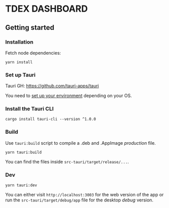 # TDEX DASHBOARD


## Getting started

### Installation

Fetch node dependencies:

```
yarn install
```

### Set up Tauri

Tauri GH: https://github.com/tauri-apps/tauri

You need to [set up your environment](https://tauri.studio/en/docs/getting-started/intro#setting-up-your-environment) depending on your OS.


### Install the Tauri CLI

```
cargo install tauri-cli --version ^1.0.0
```

### Build

Use `tauri:build` script to compile a .deb and .AppImage _production_ file.

```
yarn tauri:build
```

You can find the files inside `src-tauri/target/release/...`.

### Dev

```
yarn tauri:dev
```

You can either visit `http://localhost:3003` for the web version of the app or run the `src-tauri/target/debug/app` file for the desktop _debug_ version.
